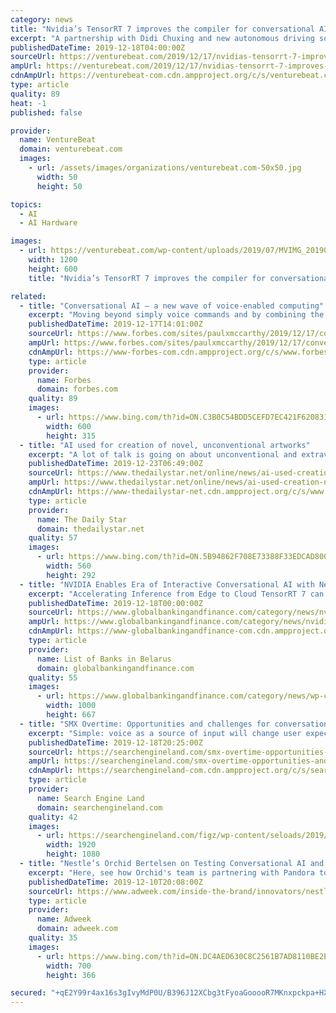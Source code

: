 ```yaml
---
category: news
title: "Nvidia’s TensorRT 7 improves the compiler for conversational AI models"
excerpt: "A partnership with Didi Chuxing and new autonomous driving solutions weren’t the only things Nvidia announced at its GPU Technology Conference in Suzhou today ... The platform, which ships alongside Cuda-X AI libraries as a part of Nvidia’s inference suite, can validate and deploy a trained neural network for inference regardless of ..."
publishedDateTime: 2019-12-18T04:00:00Z
sourceUrl: https://venturebeat.com/2019/12/17/nvidias-tensorrt-7-improves-the-compiler-for-conversational-ai-models/
ampUrl: https://venturebeat.com/2019/12/17/nvidias-tensorrt-7-improves-the-compiler-for-conversational-ai-models/amp/
cdnAmpUrl: https://venturebeat-com.cdn.ampproject.org/c/s/venturebeat.com/2019/12/17/nvidias-tensorrt-7-improves-the-compiler-for-conversational-ai-models/amp/
type: article
quality: 89
heat: -1
published: false

provider:
  name: VentureBeat
  domain: venturebeat.com
  images:
    - url: /assets/images/organizations/venturebeat.com-50x50.jpg
      width: 50
      height: 50

topics:
  - AI
  - AI Hardware

images:
  - url: https://venturebeat.com/wp-content/uploads/2019/07/MVIMG_20190318_133330_1-e1576620054263.jpg?fit=1200%2C600&amp;strip=all
    width: 1200
    height: 600
    title: "Nvidia’s TensorRT 7 improves the compiler for conversational AI models"

related:
  - title: "Conversational AI — a new wave of voice-enabled computing"
    excerpt: "Moving beyond simply voice commands and by combining the latest in voice recognition and language parsing technology with text-based smarts of interactive chatbots that has been developing rapidly over the last few years, Conversational AI promises to be a rich new vein of technology innovation. A range of new digital services are emerging as ..."
    publishedDateTime: 2019-12-17T14:01:00Z
    sourceUrl: https://www.forbes.com/sites/paulxmccarthy/2019/12/17/conversational-ai---a-new-wave-of-voice-enabled-computing/
    ampUrl: https://www.forbes.com/sites/paulxmccarthy/2019/12/17/conversational-ai---a-new-wave-of-voice-enabled-computing/amp/
    cdnAmpUrl: https://www-forbes-com.cdn.ampproject.org/c/s/www.forbes.com/sites/paulxmccarthy/2019/12/17/conversational-ai---a-new-wave-of-voice-enabled-computing/amp/
    type: article
    provider:
      name: Forbes
      domain: forbes.com
    quality: 89
    images:
      - url: https://www.bing.com/th?id=ON.C3B0C54BDD5CEFD7EC421F620831C5B9
        width: 600
        height: 315
  - title: "AI used for creation of novel, unconventional artworks"
    excerpt: "A lot of talk is going on about unconventional and extravagant works of art created by artificial intelligence (AI) -- currently on display in various places across the nation. An artistic toy car named Gangu with quirky tires and a twisted body colored in red, blue and green has been on display since Nov. 14 at the National Museum of Emerging ..."
    publishedDateTime: 2019-12-23T06:49:00Z
    sourceUrl: https://www.thedailystar.net/online/news/ai-used-creation-novel-unconventional-artworks-1844038
    ampUrl: https://www.thedailystar.net/online/news/ai-used-creation-novel-unconventional-artworks-1844038?amp
    cdnAmpUrl: https://www-thedailystar-net.cdn.ampproject.org/c/s/www.thedailystar.net/online/news/ai-used-creation-novel-unconventional-artworks-1844038?amp
    type: article
    provider:
      name: The Daily Star
      domain: thedailystar.net
    quality: 57
    images:
      - url: https://www.bing.com/th?id=ON.5B94862F708E73388F33EDCAD8005302
        width: 560
        height: 292
  - title: "NVIDIA Enables Era of Interactive Conversational AI with New Inference Software"
    excerpt: "Accelerating Inference from Edge to Cloud TensorRT 7 can rapidly optimize, validate and deploy a trained neural network for inference by hyperscale data centers, embedded or automotive GPU platforms. NVIDIA’s inference platform — which includes TensorRT, as well as several NVIDIA CUDA-X AI™ libraries and NVIDIA GPUs — delivers low ..."
    publishedDateTime: 2019-12-18T00:00:00Z
    sourceUrl: https://www.globalbankingandfinance.com/category/news/nvidia-enables-era-of-interactive-conversational-ai-with-new-inference-software/
    ampUrl: https://www.globalbankingandfinance.com/category/news/nvidia-enables-era-of-interactive-conversational-ai-with-new-inference-software/
    cdnAmpUrl: https://www-globalbankingandfinance-com.cdn.ampproject.org/c/s/www.globalbankingandfinance.com/category/news/nvidia-enables-era-of-interactive-conversational-ai-with-new-inference-software/
    type: article
    provider:
      name: List of Banks in Belarus
      domain: globalbankingandfinance.com
    quality: 55
    images:
      - url: https://www.globalbankingandfinance.com/category/news/wp-content/uploads/2019/07/gbafNews28.jpg
        width: 1000
        height: 667
  - title: "SMX Overtime: Opportunities and challenges for conversational voice search"
    excerpt: "Simple: voice as a source of input will change user expectations of how the dialogue between humans and machines should work, and learning how to deal with speech recognition and natural language processing is hard. You will need to experiment with this and learn how it works and it will take time to build that expertise. Many of you are ..."
    publishedDateTime: 2019-12-18T20:25:00Z
    sourceUrl: https://searchengineland.com/smx-overtime-opportunities-and-challenges-for-conversational-voice-search-326631
    ampUrl: https://searchengineland.com/smx-overtime-opportunities-and-challenges-for-conversational-voice-search-326631/amp
    cdnAmpUrl: https://searchengineland-com.cdn.ampproject.org/c/s/searchengineland.com/smx-overtime-opportunities-and-challenges-for-conversational-voice-search-326631/amp
    type: article
    provider:
      name: Search Engine Land
      domain: searchengineland.com
    quality: 42
    images:
      - url: https://searchengineland.com/figz/wp-content/seloads/2019/12/smx-east-impact-wall-staff-1920.jpg
        width: 1920
        height: 1080
  - title: "Nestle’s Orchid Bertelsen on Testing Conversational AI and Failing Forward"
    excerpt: "Here, see how Orchid's team is partnering with Pandora to explore conversational AI more deeply and why hustle and grind don't necessarily lead to happiness. What led you to your role leading digital innovation for Nestlé? I wish I could say that there was a master plan to get where I am today. But the reality is that I’ve had many different ..."
    publishedDateTime: 2019-12-10T20:08:00Z
    sourceUrl: https://www.adweek.com/inside-the-brand/innovators/nestles-orchid-bertelsen-on-testing-conversational-ai-and-failing-forward/
    type: article
    provider:
      name: Adweek
      domain: adweek.com
    quality: 35
    images:
      - url: https://www.bing.com/th?id=ON.DC4AED630C8C2561B7AD8110BE2BEEBE
        width: 700
        height: 366

secured: "+qE2Y99r4ax16s3gIvyMdP0U/B396J12XCbg3tFyoaGooooR7MKnxpckpa+HXspRUYVoyX0Wiwb2Hjp1ZHJaozN/HySNPi63HnHQJETsT3DQxSjX50n3V00GfUJVqNHebioJl+gYWHfQE/ofOyNu7+QXXEdYYrJaAImb7UAhvugumIdqOKIUwN3AXmHA3zvAKZMWVgV3gupG2ZLX2ZClh3bpD8RfyUuqFCuF0J3rJbLdoWL+qyxc7LrwVIp5FyA48eWQuB8m3I592aKZd2FOow==;bmcXYGgbWNyO3f25rFCQlA=="
---
```


